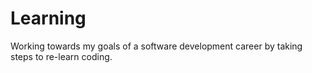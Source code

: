 # Learning

Working towards my goals of a software development career by taking steps to re-learn coding.
